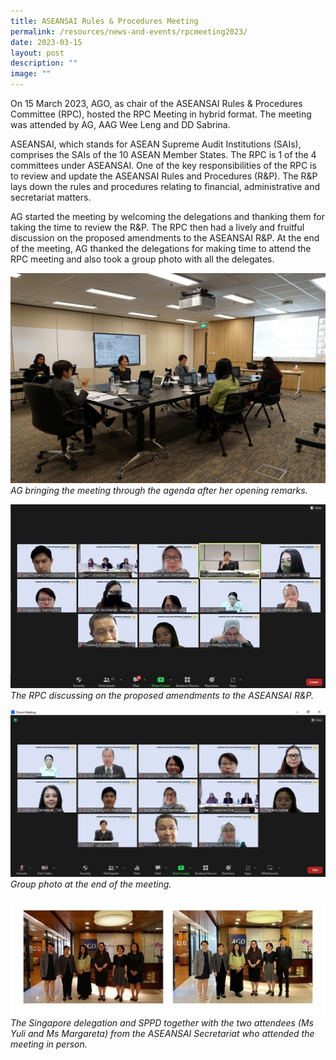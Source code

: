 ```yaml
---
title: ASEANSAI Rules & Procedures Meeting
permalink: /resources/news-and-events/rpcmeeting2023/
date: 2023-03-15
layout: post
description: ""
image: ""
---
```

On 15 March 2023, AGO, as chair of the ASEANSAI Rules & Procedures Committee (RPC), hosted the RPC Meeting in hybrid format. The meeting was attended by AG, AAG Wee Leng and DD Sabrina.
 
ASEANSAI, which stands for ASEAN Supreme Audit Institutions (SAIs), comprises the SAIs of the 10 ASEAN Member States. The RPC is 1 of the 4 committees under ASEANSAI. One of the key responsibilities of the RPC is to review and update the ASEANSAI Rules and Procedures (R&P). The R&P lays down the rules and procedures relating to financial, administrative and secretariat matters.
 
AG started the meeting by welcoming the delegations and thanking them for taking the time to review the R&P. The RPC then had a lively and fruitful discussion on the proposed amendments to the ASEANSAI R&P. At the end of the meeting, AG thanked the delegations for making time to attend the RPC meeting and also took a group photo with all the delegates.

![](/images/News%20&%20Events%20Photos/2023/2023RPCMeet1.jpg)
*AG bringing the meeting through the agenda after her opening remarks.*

![](/images/News%20&%20Events%20Photos/2023/2023RPCMeet2.jpg)
*The RPC discussing on the proposed amendments to the ASEANSAI R&P.*

![](/images/News%20&%20Events%20Photos/2023/2023RPCMeet3.jpg)
*Group photo at the end of the meeting.*

![](/images/News%20&%20Events%20Photos/2023/2023RPCMeet4.jpg)
*The Singapore delegation and SPPD together with the two attendees (Ms Yuli and Ms Margareta) from the ASEANSAI Secretariat who attended the meeting in person.*